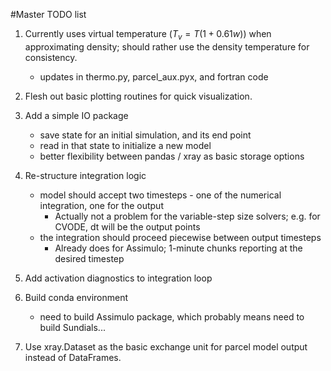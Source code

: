 #Master TODO list

1. Currently uses virtual temperature ($T_v = T(1 + 0.61w)$) when approximating density; should rather use the density temperature for consistency.
    - updates in thermo.py, parcel_aux.pyx, and fortran code 

2. Flesh out basic plotting routines for quick visualization.

3. Add a simple IO package
    - save state for an initial simulation, and its end point
    - read in that state to initialize a new model
    - better flexibility between pandas / xray as basic storage options

4. Re-structure integration logic
    - model should accept two timesteps - one of the numerical integration, one for the output
        + Actually not a problem for the variable-step size solvers; e.g. for CVODE, dt will be the output points
    - the integration should proceed piecewise between output timesteps
        + Already does for Assimulo; 1-minute chunks reporting at the desired timestep
        
5. Add activation diagnostics to integration loop

6. Build conda environment 
    - need to build Assimulo package, which probably means need to build Sundials...

7. Use xray.Dataset as the basic exchange unit for parcel model output instead of DataFrames.
